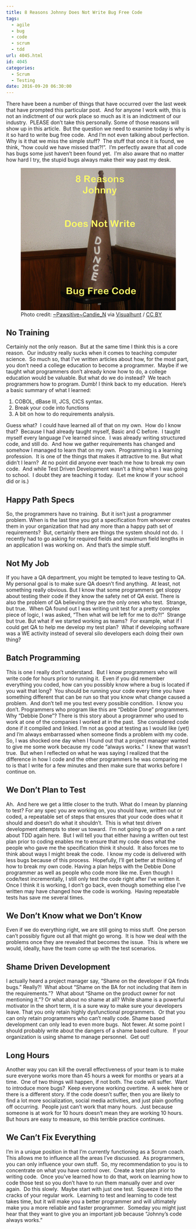 ```yaml
---
title: 8 Reasons Johnny Does Not Write Bug Free Code
tags:
  - agile
  - bug
  - code
  - scrum
  - tdd
url: 4045.html
id: 4045
categories:
  - Scrum
  - Testing
date: 2016-09-20 06:30:00
---
```


There have been a number of things that have occurred over the last week that have prompted this particular post.  And for anyone I work with, this is not an indictment of our work place so much as it is an indictment of our industry.  PLEASE don’t take this personally. Some of those reasons will show up in this article.  But the question we need to examine today is why is it so hard to write bug free code.  And I’m not even talking about perfection.  Why is it that we miss the simple stuff?  The stuff that once it is found, we think, “how could we have missed that?!”.  I’m perfectly aware that all code has bugs some just haven’t been found yet.  I’m also aware that no matter how hard I try, the stupid bugs always make their way past my desk. <figure>![](/uploads/2016/09/image-1.png "8 Reasons Johnny Does Not Write Bug Free Code")<figcaption>Photo credit: [~Pawsitive~Candie_N](//www.flickr.com/photos/scjn/3450910519/) via [Visualhunt](//visualhunt.com) / [CC BY](//creativecommons.org/licenses/by/2.0/)</figcaption></figure>

<!-- more --> 

No Training
-----------

Certainly not the only reason.  But at the same time I think this is a core reason.  Our industry really sucks when it comes to teaching computer science.  So much so, that I’ve written articles about how, for the most part, you don’t need a college education to become a programmer.  Maybe if we taught what programmers don’t already know how to do, a college education would be valuable. But what do we do instead?  We teach programmers how to program. Dumb! I think back to my education.  Here’s a basic summary of what I learned:

1.  COBOL, dBase III, JCS, CICS syntax.
2.  Break your code into functions
3.  A bit on how to do requirements analysis.

Guess what?  I could have learned all of that on my own.  How do I know that?  Because I had already taught myself, Basic and C before.  I taught myself every language I’ve learned since.  I was already writing structured code, and still do.  And how we gather requirements has changed and somehow I managed to learn that on my own.  Programming is a learning profession.  It is one of the things that makes it attractive to me. But what didn’t I learn?  At no point did anyone ever teach me how to break my own code.  And while Test Driven Development wasn’t a thing when I was going to school.  I doubt they are teaching it today.  (Let me know if your school did or is.)

Happy Path Specs
----------------

So, the programmers have no training.  But it isn’t just a programmer problem. When is the last time you got a specification from whoever creates them in your organization that had any more than a happy path set of requirements?  But, certainly there are things the system should not do.  I recently had to go asking for required fields and maximum field lengths in an application I was working on.  And that’s the simple stuff.

Not My Job
----------

If you have a QA department, you might be tempted to leave testing to QA.  My personal goal is to make sure QA doesn’t find anything.  At least, not something really obvious. But I know that some programmers get sloppy about testing their code if they know the safety net of QA exist. There is also the problem of QA believing they are the only ones who test.  Strange, but true.  When QA found out I was writing unit test for a pretty complex piece of logic, I was asked, “Then what will be left for me to do?!”  Strange but true. But what if we started working as teams?  For example, what if I could get QA to help me develop my test plan?  What if developing software was a WE activity instead of several silo developers each doing their own thing?

Batch Programming
-----------------

This is one I really don’t understand.  But I know programmers who will write code for hours prior to running it.  Even if you did remember everything you coded, how can you possibly know where a bug is located if you wait that long?  You should be running your code every time you have something different that can be run so that you know what change caused a problem.  And don’t tell me you test every possible condition.  I know you don’t. Programmers who program like this are “Debbie Done” programmers. Why “Debbie Done”? There is this story about a programmer who used to work at one of the companies I worked at in the past.  She considered code done if it compiled and linked. I’m not as good at testing as I would like (yet) and I’m always embarrassed when someone finds a problem with my code.  So, I was shocked one day when I found out that a project manager wanted to give me some work because my code “always works.”  I knew that wasn’t true.  But when I reflected on what he was saying I realized that the difference in how I code and the other programmers he was comparing me to is that I write for a few minutes and then make sure that works before I continue on.

We Don’t Plan to Test
---------------------

Ah.  And here we get a little closer to the truth. What do I mean by planning to test? For any spec you are working on, you should have, written out or coded, a repeatable set of steps that ensures that your code does what it should and doesn’t do what it shouldn’t.  This is what test driven development attempts to steer us toward.  I’m not going to go off on a rant about TDD again here.  But I will tell you that either having a written out test plan prior to coding enables me to ensure that my code does what the people who gave me the specification think it should.  It also forces me to think about ways I might break the code.  I know my code is delivered with less bugs because of this process.  Hopefully, I’ll get better at thinking of how to break my own code. Having a plan helps with the Debbie Done programmer as well as people who code more like me. Even though I code/test incrementally, I still only test the code right after I’ve written it.  Once I think it is working, I don’t go back, even though something else I’ve written may have changed how the code is working.  Having repeatable tests has save me several times.

We Don’t Know what we Don’t Know
--------------------------------

Even if we do everything right, we are still going to miss stuff.  One person can’t possibly figure out all that might go wrong.  It is how we deal with the problems once they are revealed that becomes the issue.  This is where we would, ideally, have the team come up with the test scenarios.

Shame Driven Development
------------------------

I actually heard a project manager say, “Shame on the developer if QA finds bugs.” Really?!  What about “Shame on the BA for not including that item in the requirements.”?  What about “Shame on the product owner for not mentioning it.”? Or what about no shame at all? While shame is a powerful motivator in the short term, it is a sure way to make sure your developers leave. That you only retain highly dysfunctional programmers.  Or that you can only retain programmers who can’t really code. Shame based development can only lead to even more bugs.  Not fewer. At some point I should probably write about the dangers of a shame based culture.   If your organization is using shame to manage personnel.  Get out!

Long Hours
----------

Another way you can kill the overall effectiveness of your team is to make sure everyone works more than 45 hours a week for months or years at a time.  One of two things will happen, if not both. The code will suffer.  Want to introduce more bugs?  Keep everyone working overtime.  A week here or there is a different story. If the code doesn’t suffer, then you are likely to find a lot more socialization, social media activities, and just plain goofing off occurring.  People just can’t work that many hours.  Just because someone is at work for 10 hours doesn’t mean they are working 10 hours.  But hours are easy to measure, so this terrible practice continues.

We Can’t Fix Everything
-----------------------

I’m in a unique position in that I’m currently functioning as a Scrum coach.  This allows me to influence all the areas I’ve discussed.  As programmers, you can only influence your own stuff.  So, my recommendation to you is to concentrate on what you have control over.  Create a test plan prior to writing code.  Once you’ve learned how to do that, work on learning how to code those test so you don’t have to run them manually over and over again.  Do this slowly.  Maybe start with just one test.  Squeeze it into the cracks of your regular work.  Learning to test and learning to code test takes time, but it will make you a better programmer and will ultimately make you a more reliable and faster programmer.  Someday you might just hear that they want to give you an important job because “Johnny’s code always works.”
